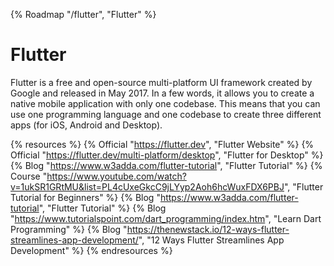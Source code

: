 {% Roadmap "/flutter", "Flutter" %}

# Flutter

Flutter is a free and open-source multi-platform UI framework created by Google and released in May 2017. In a few words, it allows you to create a native mobile application with only one codebase. This means that you can use one programming language and one codebase to create three different apps (for iOS, Android and Desktop).

{% resources %}
  {% Official "https://flutter.dev", "Flutter Website" %}
  {% Official "https://flutter.dev/multi-platform/desktop", "Flutter for Desktop" %}
  {% Blog "https://www.w3adda.com/flutter-tutorial", "Flutter Tutorial" %}
  {% Course "https://www.youtube.com/watch?v=1ukSR1GRtMU&list=PL4cUxeGkcC9jLYyp2Aoh6hcWuxFDX6PBJ", "Flutter Tutorial for Beginners" %}
  {% Blog "https://www.w3adda.com/flutter-tutorial", "Flutter Tutorial" %}
  {% Blog "https://www.tutorialspoint.com/dart_programming/index.htm", "Learn Dart Programming" %}
  {% Blog "https://thenewstack.io/12-ways-flutter-streamlines-app-development/", "12 Ways Flutter Streamlines App Development" %}
{% endresources %}
